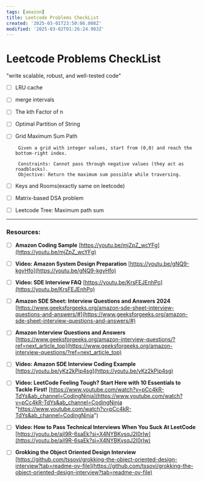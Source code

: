 ```yaml
---
tags: [amazon]
title: Leetcode Problems CheckList
created: '2025-03-01T23:50:06.008Z'
modified: '2025-03-02T01:26:24.983Z'
---
```


# Leetcode Problems CheckList
"write scalable, robust, and well-tested code"
 - [ ] LRU cache
 - [ ] merge intervals 
 - [ ] The kth Factor of n
 - [ ] Optimal Partition of String
 - [ ] Grid Maximum Sum Path
       
        Given a grid with integer values, start from (0,0) and reach the bottom-right index. 
        
        Constraints: Cannot pass through negative values (they act as roadblocks).
        Objective: Return the maximum sum possible while traversing.
 - [ ] Keys and Rooms(exactly same on leetcode)
 - [ ] Matrix-based DSA problem
 - [ ] Leetcode Tree: Maximum path sum
 

      
----

### Resources:
 - [ ] **Amazon Coding Sample**
[https://youtu.be/mjZpZ_wcYFg](https://youtu.be/mjZpZ_wcYFg)

 - [ ] **Video: Amazon System Design Preparation**
[https://youtu.be/gNQ9-kgyHfo](https://youtu.be/gNQ9-kgyHfo)

 - [ ] **Video: SDE Interview FAQ**
[https://youtu.be/KrsFEJEnhPo](https://youtu.be/KrsFEJEnhPo)

 - [ ] **Amazon SDE Sheet: Interview Questions and Answers 2024**
[https://www.geeksforgeeks.org/amazon-sde-sheet-interview-questions-and-answers/#](https://www.geeksforgeeks.org/amazon-sde-sheet-interview-questions-and-answers/#)

 - [ ] **Amazon Interview Questions and Answers**
[https://www.geeksforgeeks.org/amazon-interview-questions/?ref=next_article_top](https://www.geeksforgeeks.org/amazon-interview-questions/?ref=next_article_top)

 - [ ] **Video: Amazon SDE Interview Coding Example**
[https://youtu.be/yKz2kPip4sg](https://youtu.be/yKz2kPip4sg)


 - [ ] **Video: LeetCode Feeling Tough? Start Here with 10 Essentials to Tackle First!**
[https://www.youtube.com/watch?v=pCc4kR-TdYs&ab_channel=CodingNinja](https://www.youtube.com/watch?v=pCc4kR-TdYs&ab_channel=CodingNinja "https://www.youtube.com/watch?v=pCc4kR-TdYs&ab_channel=CodingNinja")

 - [ ] **Video: How to Pass Technical Interviews When You Suck At LeetCode**
[https://youtu.be/ajI9R-6saEk?si=X4NYBKvsqJ2I0rIw](https://youtu.be/ajI9R-6saEk?si=X4NYBKvsqJ2I0rIw)

 - [ ] **Grokking the Object Oriented Design Interview**
[https://github.com/tssovi/grokking-the-object-oriented-design-interview?tab=readme-ov-file](https://github.com/tssovi/grokking-the-object-oriented-design-interview?tab=readme-ov-file)
